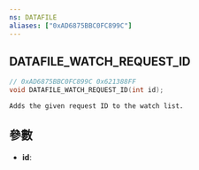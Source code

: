 ```yaml
---
ns: DATAFILE
aliases: ["0xAD6875BBC0FC899C"]
---
```

## DATAFILE_WATCH_REQUEST_ID

```c
// 0xAD6875BBC0FC899C 0x621388FF
void DATAFILE_WATCH_REQUEST_ID(int id);
```

```
Adds the given request ID to the watch list.
```

## 參數
* **id**: 

